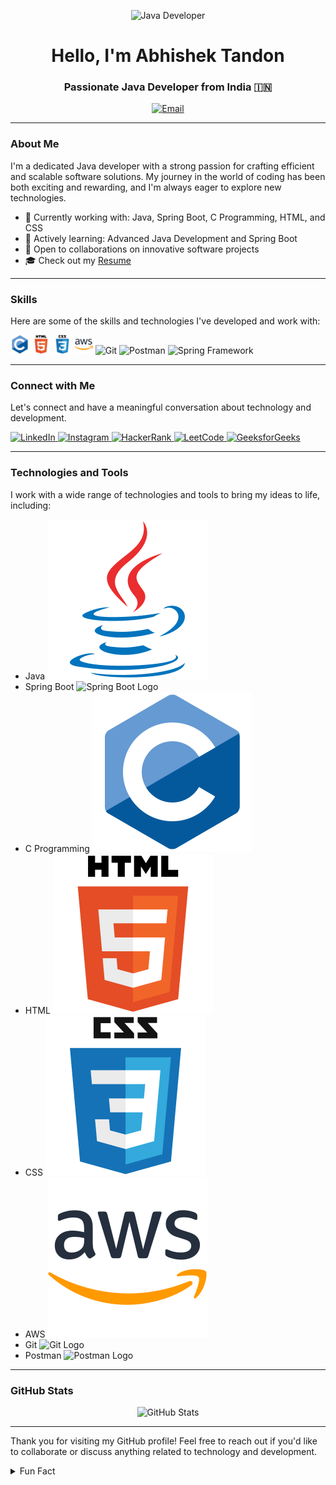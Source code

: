 <!-- GitHub Profile README -->

<!-- Header Image (You can replace this with a personal banner if desired) -->
<p align="center">
  <img src="https://media0.giphy.com/media/qgQUggAC3Pfv687qPC/giphy.gif" alt="Java Developer" />
</p>

<!-- Introduction -->
<h1 align="center">Hello, I'm <b>Abhishek Tandon</b></h1>
<h3 align="center">Passionate Java Developer from India 🇮🇳</h3>

<!-- Email Badge -->
<p align="center">
  <a href="mailto:tandonabhishek245@gmail.com">
    <img src="https://img.shields.io/badge/Email-Contact%20Me-blue" alt="Email" />
  </a>
</p>

---

<!-- About Me Section -->
### About Me

I'm a dedicated Java developer with a strong passion for crafting efficient and scalable software solutions. My journey in the world of coding has been both exciting and rewarding, and I'm always eager to explore new technologies.

- 💼 Currently working with: Java, Spring Boot, C Programming, HTML, and CSS
- 🌱 Actively learning: Advanced Java Development and Spring Boot
- 👯 Open to collaborations on innovative software projects
- 🎓 Check out my [Resume](https://docs.google.com/document/d/1paNjovSrD4W1RP34llG0CK3gRo0i4FVd/edit?usp=sharing&ouid=104017589111202448870&rtpof=true&sd=true)

---

<!-- Skills Section -->
### Skills

Here are some of the skills and technologies I've developed and work with:

<p align="left">
  <img src="https://raw.githubusercontent.com/devicons/devicon/master/icons/c/c-original.svg" alt="C Programming" width="30" height="30" />
  <img src="https://raw.githubusercontent.com/devicons/devicon/master/icons/html5/html5-original-wordmark.svg" alt="HTML" width="30" height="30" />
  <img src="https://raw.githubusercontent.com/devicons/devicon/master/icons/css3/css3-original-wordmark.svg" alt="CSS" width="30" height="30" />
  <img src="https://raw.githubusercontent.com/devicons/devicon/master/icons/amazonwebservices/amazonwebservices-original-wordmark.svg" alt="AWS" width="30" height="30" />
  <img src="https://www.vectorlogo.zone/logos/git-scm/git-scm-icon.svg" alt="Git" width="30" height="30" />
  <img src="https://www.vectorlogo.zone/logos/getpostman/getpostman-icon.svg" alt="Postman" width="30" height="30" />
  <img src="https://www.vectorlogo.zone/logos/springio/springio-icon.svg" alt="Spring Framework" width="30" height="30" />
</p>

---

<!-- Connect with Me Section -->
### Connect with Me

Let's connect and have a meaningful conversation about technology and development.

<p align="left">
  <a href="https://www.linkedin.com/in/er-abhishek-tandon-3120a1220/">
    <img src="https://img.shields.io/badge/LinkedIn-Connect-blue" alt="LinkedIn" />
  </a>
  <a href="https://www.instagram.com/abhi_tandon25/">
    <img src="https://img.shields.io/badge/Instagram-Follow-ff69b4" alt="Instagram" />
  </a>
  <a href="https://www.hackerrank.com/tandonabhishek21">
    <img src="https://img.shields.io/badge/HackerRank-Follow-brightgreen" alt="HackerRank" />
  </a>
  <a href="https://leetcode.com/AbhiTandon2617">
    <img src="https://img.shields.io/badge/LeetCode-Compete-orange" alt="LeetCode" />
  </a>
  <a href="https://auth.geeksforgeeks.org/user/tandon245">
    <img src="https://img.shields.io/badge/GeeksforGeeks-Follow-yellow" alt="GeeksforGeeks" />
  </a>
</p>

---

<!-- Technologies and Tools Section -->
### Technologies and Tools

I work with a wide range of technologies and tools to bring my ideas to life, including:

- Java ![Java Logo](https://raw.githubusercontent.com/devicons/devicon/master/icons/java/java-original.svg)
- Spring Boot ![Spring Boot Logo](https://www.vectorlogo.zone/logos/springio/springio-icon.svg)
- C Programming ![C Logo](https://raw.githubusercontent.com/devicons/devicon/master/icons/c/c-original.svg)
- HTML ![HTML Logo](https://raw.githubusercontent.com/devicons/devicon/master/icons/html5/html5-original-wordmark.svg)
- CSS ![CSS Logo](https://raw.githubusercontent.com/devicons/devicon/master/icons/css3/css3-original-wordmark.svg)
- AWS ![AWS Logo](https://raw.githubusercontent.com/devicons/devicon/master/icons/amazonwebservices/amazonwebservices-original-wordmark.svg)
- Git ![Git Logo](https://www.vectorlogo.zone/logos/git-scm/git-scm-icon.svg)
- Postman ![Postman Logo](https://www.vectorlogo.zone/logos/getpostman/getpostman-icon.svg)

---

<!-- GitHub Stats Section -->
### GitHub Stats

<p align="center">
  <img src="https://github-readme-stats.vercel.app/api?username=tandon245&show_icons=true&theme=dark" alt="GitHub Stats" />
</p>

---

Thank you for visiting my GitHub profile! Feel free to reach out if you'd like to collaborate or discuss anything related to technology and development.

<!-- Fun Fact Section (You can replace this with another interesting fact if desired) -->
<details>
  <summary>Fun Fact</summary>
  🎸 I aspire to learn how to play the guitar someday.
</details>
